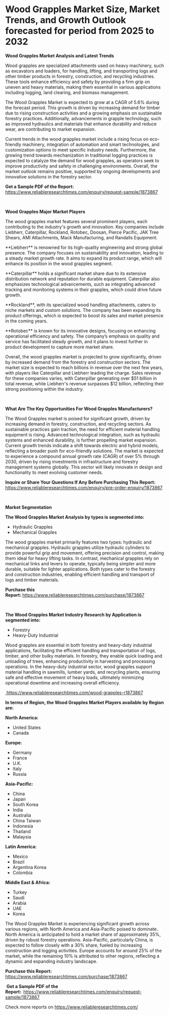 <p><h1>Wood Grapples Market Size, Market Trends, and Growth Outlook forecasted for period from 2025 to 2032</h1></p><p><strong>Wood Grapples Market Analysis and Latest Trends</strong></p>
<p><p>Wood grapples are specialized attachments used on heavy machinery, such as excavators and loaders, for handling, lifting, and transporting logs and other timber products in forestry, construction, and recycling industries. These tools enhance efficiency and safety by providing a firm grip on uneven and heavy materials, making them essential in various applications including logging, land clearing, and biomass management.</p><p>The Wood Grapples Market is expected to grow at a CAGR of 5.6% during the forecast period. This growth is driven by increasing demand for timber due to rising construction activities and a growing emphasis on sustainable forestry practices. Additionally, advancements in grapple technology, such as improved hydraulics and materials that enhance durability and reduce wear, are contributing to market expansion.</p><p>Current trends in the wood grapples market include a rising focus on eco-friendly machinery, integration of automation and smart technologies, and customization options to meet specific industry needs. Furthermore, the growing trend towards mechanization in traditional logging practices is expected to catalyze the demand for wood grapples, as operators seek to improve productivity and safety in challenging environments. Overall, the market outlook remains positive, supported by ongoing developments and innovative solutions in the forestry sector.</p></p>
<p><strong>Get a Sample PDF of the Report:&nbsp;</strong> <a href="https://www.reliableresearchtimes.com/enquiry/request-sample/1873867?utm_campaign=3542&utm_medium=2&utm_source=Github&utm_content=ia&utm_term=08042025&utm_id=wood-grapples">https://www.reliableresearchtimes.com/enquiry/request-sample/1873867</a></p>
<p>&nbsp;</p>
<p><strong>Wood Grapples Major Market Players</strong></p>
<p><p>The wood grapples market features several prominent players, each contributing to the industry's growth and innovation. Key companies include Liebherr, Caterpillar, Rockland, Rotobec, Doosan, Pierce Pacific, JAK Tree Shears, AMI Attachments, Mack Manufacturing, and Randalls Equipment.</p><p>**Liebherr** is renowned for its high-quality engineering and strong global presence. The company focuses on sustainability and innovation, leading to a steady market growth rate. It aims to expand its product range, which will enhance its position in the wood grapples segment.</p><p>**Caterpillar** holds a significant market share due to its extensive distribution network and reputation for durable equipment. Caterpillar also emphasizes technological advancements, such as integrating advanced tracking and monitoring systems in their grapples, which could drive future growth.</p><p>**Rockland**, with its specialized wood handling attachments, caters to niche markets and custom solutions. The company has been expanding its product offerings, which is expected to boost its sales and market presence in the coming years.</p><p>**Rotobec** is known for its innovative designs, focusing on enhancing operational efficiency and safety. The company’s emphasis on quality and service has facilitated steady growth, and it plans to invest further in product development to capture more market share.</p><p>Overall, the wood grapples market is projected to grow significantly, driven by increased demand from the forestry and construction sectors. The market size is expected to reach billions in revenue over the next few years, with players like Caterpillar and Liebherr leading the charge. Sales revenue for these companies varies, with Caterpillar generating over $51 billion in total revenue, while Liebherr's revenue surpasses $12 billion, reflecting their strong positioning within the industry.</p></p>
<p>&nbsp;</p>
<p><strong>What Are The Key Opportunities For Wood Grapples Manufacturers?</strong></p>
<p><p>The Wood Grapples market is poised for significant growth, driven by increasing demand in forestry, construction, and recycling sectors. As sustainable practices gain traction, the need for efficient material handling equipment is rising. Advanced technological integration, such as hydraulic systems and enhanced durability, is further propelling market expansion. Current growth trends indicate a shift towards electric and hybrid models, reflecting a broader push for eco-friendly solutions. The market is expected to experience a compound annual growth rate (CAGR) of over 5% through 2030, driven by rising investments in infrastructure and forestry management systems globally. This sector will likely innovate in design and functionality to meet evolving customer needs.</p></p>
<p><strong>Inquire or Share Your Questions If Any Before Purchasing This Report:</strong> <a href="https://www.reliableresearchtimes.com/enquiry/pre-order-enquiry/1873867?utm_campaign=3542&utm_medium=2&utm_source=Github&utm_content=ia&utm_term=08042025&utm_id=wood-grapples">https://www.reliableresearchtimes.com/enquiry/pre-order-enquiry/1873867</a></p>
<p>&nbsp;</p>
<p><strong>Market Segmentation</strong></p>
<p><strong>The Wood Grapples Market Analysis by types is segmented into:</strong></p>
<p><ul><li>Hydraulic Grapples</li><li>Mechanical Grapples</li></ul></p>
<p><p>The wood grapples market primarily features two types: hydraulic and mechanical grapples. Hydraulic grapples utilize hydraulic cylinders to provide powerful grip and movement, offering precision and control, making them ideal for heavy lifting tasks. In contrast, mechanical grapples rely on mechanical links and levers to operate, typically being simpler and more durable, suitable for lighter applications. Both types cater to the forestry and construction industries, enabling efficient handling and transport of logs and timber materials.</p></p>
<p><strong>Purchase this Report:&nbsp;</strong><a href="https://www.reliableresearchtimes.com/purchase/1873867?utm_campaign=3542&utm_medium=2&utm_source=Github&utm_content=ia&utm_term=08042025&utm_id=wood-grapples">https://www.reliableresearchtimes.com/purchase/1873867</a></p>
<p>&nbsp;</p>
<p><strong>The Wood Grapples Market Industry Research by Application is segmented into:</strong></p>
<p><ul><li>Forestry</li><li>Heavy-Duty Industrial</li></ul></p>
<p><p>Wood grapples are essential in both forestry and heavy-duty industrial applications, facilitating the efficient handling and transportation of logs, timber, and other bulky materials. In forestry, they enable quick loading and unloading of trees, enhancing productivity in harvesting and processing operations. In the heavy-duty industrial sector, wood grapples support material handling in sawmills, lumber yards, and recycling plants, ensuring safe and effective movement of heavy loads, ultimately minimizing operational downtime and increasing overall efficiency.</p></p>
<p><a href="https://www.reliableresearchtimes.com/wood-grapples-r1873867?utm_campaign=3542&utm_medium=2&utm_source=Github&utm_content=ia&utm_term=08042025&utm_id=wood-grapples">&nbsp;https://www.reliableresearchtimes.com/wood-grapples-r1873867</a></p>
<p><strong>In terms of Region, the Wood Grapples Market Players available by Region are:</strong></p>
<p>
    <p> <strong> North America: </strong>
        <ul>
            <li>United States</li>
            <li>Canada</li>
        </ul>
        </p> 
    <p> <strong> Europe: </strong>
        <ul>
            <li>Germany</li>
            <li>France</li>
            <li>U.K.</li>
            <li>Italy</li>
            <li>Russia</li>
        </ul>
        </p> 
    <p> <strong> Asia-Pacific: </strong>
        <ul>
            <li>China</li>
            <li>Japan</li>
            <li>South Korea</li>
            <li>India</li>
            <li>Australia</li>
            <li>China Taiwan</li>
            <li>Indonesia</li>
            <li>Thailand</li>
            <li>Malaysia</li>
        </ul>
        </p> 
    <p> <strong> Latin America: </strong>
        <ul>
            <li>Mexico</li>
            <li>Brazil</li>
            <li>Argentina Korea</li>
            <li>Colombia</li>
        </ul>
        </p> 
    <p> <strong> Middle East & Africa: </strong>
        <ul>
            <li>Turkey</li>
            <li>Saudi</li>
            <li>Arabia</li>
            <li>UAE</li>
            <li>Korea</li>
        </ul>
    </p>
    </p>
<p><p>The Wood Grapples Market is experiencing significant growth across various regions, with North America and Asia-Pacific poised to dominate. North America is anticipated to hold a market share of approximately 35%, driven by robust forestry operations. Asia-Pacific, particularly China, is expected to follow closely with a 30% share, fueled by increasing construction and logging activities. Europe accounts for around 25% of the market, while the remaining 10% is attributed to other regions, reflecting a dynamic and expanding industry landscape.</p></p>
<p><strong>Purchase this Report: </strong><a href="https://www.reliableresearchtimes.com/purchase/1873867?utm_campaign=3542&utm_medium=2&utm_source=Github&utm_content=ia&utm_term=08042025&utm_id=wood-grapples">https://www.reliableresearchtimes.com/purchase/1873867</a></p>
<p>&nbsp;<strong>Get a Sample PDF of the Report:&nbsp;&nbsp;</strong><a href="https://www.reliableresearchtimes.com/enquiry/request-sample/1873867?utm_campaign=3542&utm_medium=2&utm_source=Github&utm_content=ia&utm_term=08042025&utm_id=wood-grapples">https://www.reliableresearchtimes.com/enquiry/request-sample/1873867</a></p>
<p><strong></strong></p>
<p>Check more reports on <a href="https://www.reliableresearchtimes.com/?utm_campaign=3542&utm_medium=2&utm_source=Github&utm_content=ia&utm_term=08042025&utm_id=wood-grapples">https://www.reliableresearchtimes.com/</a></p>